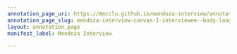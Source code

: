 ```yaml
---
annotation_page_uri: https://Amcclu.github.io/mendoza-interview/annotations/mendoza-interview-canvas-1-interviewee--body-language--eye-contact---contextualizing.json
annotation_page_slug: mendoza-interview-canvas-1-interviewee--body-language--eye-contact---contextualizing
layout: annotation_page
manifest_label: Mendoza Interview

---
```

